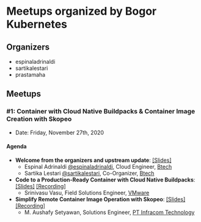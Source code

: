 # Meetups organized by Bogor Kubernetes

## Organizers
- espinaladrinaldi
- sartikalestari
- prastamaha

## Meetups

### #1: Container with Cloud Native Buildpacks & Container Image Creation with Skopeo

- Date: Friday, November 27th, 2020


#### Agenda

- **Welcome from the organizers and upstream update**:  [[Slides]](https://github.com/cloudnative-id/meetups/blob/master/bogor/slides/01-community-slides.pdf)
	- Espinal Adrinaldi [@espinaladrinaldi](https://github.com/espin2), Cloud Engineer, [Btech](https://btech.id)
  - Sartika Lestari [@sartikalestari](https://github.com/whippedcreamm), Co-Organizer, [Btech](https://btech.id)
- **Code to a Production-Ready Container with Cloud Native Buildpacks**:  [[Slides]](https://github.com/cloudnative-id/meetups/blob/master/bogor/slides/01-cloud-native-buildpacks.pdf) [[Recording]](https://youtu.be/_9NzIleBCik)
	- Srinivasu Vasu, Field Solutions Engineer, [VMware](https://www.vmware.com/)
- **Simplify Remote Container Image Operation with Skopeo**:  [[Slides]](https://github.com/cloudnative-id/meetups/blob/master/bogor/slides/01-skopeo.pdf) [[Recording]](https://youtu.be/_9NzIleBCik)
	- M. Aushafy Setyawan, Solutions Engineer, [PT Infracom Technology](https://www.infracom-tech.com/)
